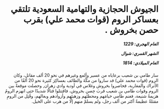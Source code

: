 <h1 dir="rtl">الجيوش الحجازية والتهامية السعودية تلتقي بعساكر الروم (قوات محمد علي) بقرب حصن بخروش .</h1>

<h5 dir="rtl">العام الهجري:  1229

الشهر القمري: شوال

العام الميلادي: 1814</h5>

<p dir="rtl">سار طامي بن شعيب برعاياه من عسير وألمع وغيرهم في نحو 20 ألف مقاتل، وكان الروم (قوات محمد علي) قد ساروا من مكَّةَ والطائف بعساكِرَ كثيرة نحو 20 ألفًا من الأتراك والمغاربة، فحاصروا بخروش وغلاس في أودية وادي زهران, وحصلت موقعةٌ بين الروم وقوات طامي بن شعيب قربَ حِصنِ بخروش، فاقتتلوا قتالًا شديدًا حتى انهزم الرومُ هزيمةً شنيعة، فغنم طامي خيامَهم ومحطتَهم وزهبتَهم وأزوادهم وبغالهم، وقُتِل من الرومِ مقتلةٌ عظيمةٌ أكثر من ألف رجل، ولم يسلمْ منهم إلَّا من هرب على الخيل.</p></br>
